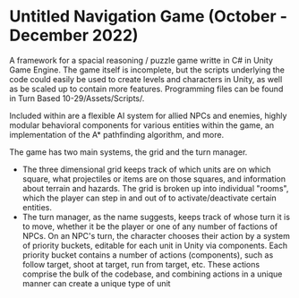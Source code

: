 # Untitled Navigation Game (October - December 2022)

A framework for a spacial reasoning / puzzle game writte in C# in Unity Game Engine. The game itself is incomplete, but the scripts underlying the code could easily be used to create levels and characters in Unity, as well as be scaled up to contain more features. 
Programming files can be found in Turn Based 10-29/Assets/Scripts/.

Included within are a flexible AI system for allied NPCs and enemies, highly modular behavioral components for various entities within the game, an implementation of the A* pathfinding algorithm,  and more. 

The game has two main systems, the grid and the turn manager. 

- The three dimensional grid keeps track of which units are on which square, what projectiles or items are on those squares, and information about terrain and hazards. The grid is broken up into individual "rooms", which the player can step in and out of to activate/deactivate certain entities.
- The turn manager, as the name suggests, keeps track of whose turn it is to move, whether it be the player or one of any number of factions of NPCs. On an NPC's turn, the character chooses their action by a system of priority buckets, editable for each unit in Unity via components. Each priority bucket contains
a number of actions (components), such as follow target, shoot at target, run from target, etc. These actions comprise the bulk of the codebase, and combining actions in a unique manner can create a unique type of unit

